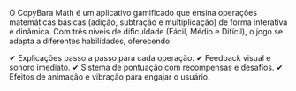 O CopyBara Math é um aplicativo gamificado que ensina operações matemáticas básicas (adição, subtração e multiplicação) de forma interativa e dinâmica. Com três níveis de dificuldade (Fácil, Médio e Difícil), o jogo se adapta a diferentes habilidades, oferecendo:

✔ Explicações passo a passo para cada operação.
✔ Feedback visual e sonoro imediato.
✔ Sistema de pontuação com recompensas e desafios.
✔ Efeitos de animação e vibração para engajar o usuário.


